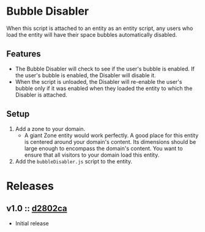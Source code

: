 # Bubble Disabler
When this script is attached to an entity as an entity script, any users who load the entity will have their space bubbles automatically disabled.

## Features
- The Bubble Disabler will check to see if the user's bubble is enabled. If the user's bubble is enabled, the Disabler will disable it.
- When the script is unloaded, the Disabler will re-enable the user's bubble only if it was enabled when they loaded the entity to which the Disabler is attached.

## Setup
1. Add a zone to your domain.
    - A giant Zone entity would work perfectly. A good place for this entity is centered around your domain's content. Its dimensions should be large enough to encompass the domain's content. You want to ensure that all visitors to your domain load this entity.
2. Add the `bubbleDisabler.js` script to the entity.

# Releases

## v1.0 :: [d2802ca](https://github.com/highfidelity/hifi-content/commit/d2802ca)
- Initial release